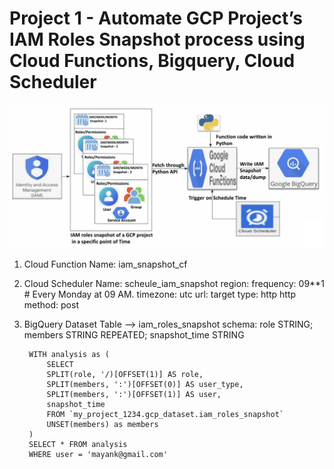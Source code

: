 # Project 1 - Automate GCP Project’s IAM Roles Snapshot process using Cloud Functions, Bigquery, Cloud Scheduler

![alt text](image.png)

1. Cloud Function
    Name: iam_snapshot_cf

2. Cloud Scheduler
    Name: scheule_iam_snapshot
    region:
    frequency: 09**1        # Every Monday at 09 AM.
    timezone: utc
    url: <cloud function trigger url>
    target type: http
    http method: post

3. BigQuery
    Dataset
    Table --> iam_roles_snapshot
            schema: role STRING; members STRING REPEATED; snapshot_time STRING  

        WITH analysis as (
            SELECT
            SPLIT(role, '/)[OFFSET(1)] AS role,
            SPLIT(members, ':')[OFFSET(0)] AS user_type,
            SPLIT(members, ':')[OFFSET(1)] AS user,
            snapshot_time
            FROM `my_project_1234.gcp_dataset.iam_roles_snapshot`
            UNSET(members) as members
        )
        SELECT * FROM analysis
        WHERE user = 'mayank@gmail.com'

    